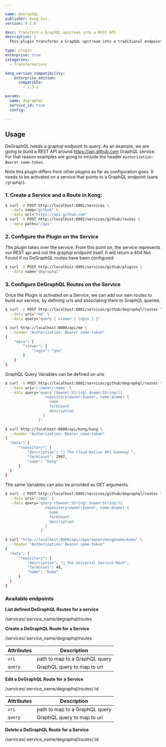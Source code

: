```yaml
---

name: DeGraphQL
publisher: Kong Inc.
version: 0.1.0

desc: Transform a GraphQL upstream into a REST API
description: |
  This plugin transforms a GraphQL upstream into a traditional endpoint by mapping uris into GraphQL queries.

type: plugin
enterprise: true
categories:
  - transformations

kong_version_compatibility:
    enterprise_edition:
      compatible:
        - 1.3-x

params:
  name: degraphql
  service_id: true
  config:

---
```

## Usage

DeGraphQL needs a graphql endpoint to query. As an example, we are going to
build a REST API around https://api.github.com GraphQL service. For that reason
examples are going to include the header `Authorization: Bearer some-token`.

Note this plugin differs from other plugins as far as configuration goes. It
needs to be activated on a service that points to a GraphQL endpoint
(sans `/graphql`).

### 1. Create a Service and a Route in Kong:

  ```bash
  $ curl -X POST http://localhost:8001/services \
    --data name="github" \
    --data url="https://api.github.com"
  $ curl -X POST http://localhost:8001/services/github/routes \
    --data paths="/api"
  ```

### 2. Configure the Plugin on the Service

The plugin takes over the service. From this point on, the service represents
our REST api and not the graphql endpoint itself. It will return a 404 Not Found
if no DeGraphQL routes have been configured.

  ```bash
  $ curl -X POST http://localhost:8001/services/github/plugins \
    --data name="degraphql"
  ```

### 3. Configure DeGraphQL Routes on the Service

Once the Plugin is activated on a Service, we can add our own routes to build
our service, by defining uris and associating them to GraphQL queries.

  ```bash
  $ curl -X POST http://localhost:8001/services/github/degraphql/routes \
    --data uri="/me" \
    --data query="query { viewer { login } }"

  $ curl http://localhost:8000/api/me \
    --header "Authorization: Bearer some-token"
  {
      "data": {
          "viewer": {
              "login": "you"
          }
      }
  }
  ```

GraphQL Query Variables can be defined on uris

  ```bash
  $ curl -X POST http://localhost:8001/services/github/degraphql/routes \
    --data uri='/:owner/:name' \
    --data query='query ($owner:String! $name:String!){
                    repository(owner:$owner, name:$name) {
                      name
                      forkCount
                      description
                   }
                 }'

  $ curl http://localhost:8000/api/kong/kong \
    --header "Authorization: Bearer some-token"
  {
    "data": {
        "repository": {
            "description": "🦍 The Cloud-Native API Gateway ",
            "forkCount": 2997,
            "name": "kong"
        }
    }
  }
  ```

The same Variables can also be provided as GET arguments

  ```bash
  $ curl -X POST http://localhost:8001/services/github/degraphql/routes \
    --data uri='/repo' \
    --data query='query ($owner:String! $name:String!){
                    repository(owner:$owner, name:$name) {
                      name
                      forkCount
                      description
                    }
                  }'

  $ curl "http://localhost:8000/api/repo?owner=kong&name=kuma" \
    --header "Authorization: Bearer some-token"
  {
    "data": {
        "repository": {
            "description": "🐻 The Universal Service Mesh",
            "forkCount": 48,
            "name": "kuma"
        }
    }
  }
  ```

### Available endpoints

**List defined DeGraphQL Routes for a service**

<div class="endpoint get">/services/:service_name/degraphql/routes</div>

**Create a DeGraphQL Route for a Service**

<div class="endpoint post">/services/:service_name/degraphql/routes</div>

| Attributes | Description
| -------------- | -------
|`uri` | path to map to a GraphQL query
|`query` | GraphQL query to map to uri

**Edit a DeGraphQL Route for a Service**

<div class="endpoint patch">/services/:service_name/degraphql/routes/:id</div>

| Attributes | Description
| -------------- | -------
|`uri` | path to map to a GraphQL query
|`query` | GraphQL query to map to uri


**Delete a DeGraphQL Route for a Service**

<div class="endpoint delete">/services/:service_name/degraphql/routes/:id</div>
